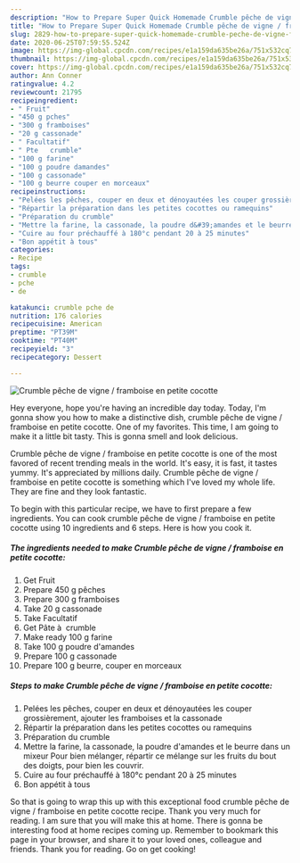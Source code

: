 ```yaml
---
description: "How to Prepare Super Quick Homemade Crumble pêche de vigne / framboise en petite cocotte"
title: "How to Prepare Super Quick Homemade Crumble pêche de vigne / framboise en petite cocotte"
slug: 2829-how-to-prepare-super-quick-homemade-crumble-peche-de-vigne-framboise-en-petite-cocotte
date: 2020-06-25T07:59:55.524Z
image: https://img-global.cpcdn.com/recipes/e1a159da635be26a/751x532cq70/crumble-peche-de-vigne-framboise-en-petite-cocotte-photo-principale-de-la-recette.jpg
thumbnail: https://img-global.cpcdn.com/recipes/e1a159da635be26a/751x532cq70/crumble-peche-de-vigne-framboise-en-petite-cocotte-photo-principale-de-la-recette.jpg
cover: https://img-global.cpcdn.com/recipes/e1a159da635be26a/751x532cq70/crumble-peche-de-vigne-framboise-en-petite-cocotte-photo-principale-de-la-recette.jpg
author: Ann Conner
ratingvalue: 4.2
reviewcount: 21795
recipeingredient:
- " Fruit"
- "450 g pches"
- "300 g framboises"
- "20 g cassonade"
- " Facultatif"
- " Pte   crumble"
- "100 g farine"
- "100 g poudre damandes"
- "100 g cassonade"
- "100 g beurre couper en morceaux"
recipeinstructions:
- "Pelées les pêches, couper en deux et dénoyautées les couper grossièrement, ajouter les framboises et la cassonade"
- "Répartir la préparation dans les petites cocottes ou ramequins"
- "Préparation du crumble"
- "Mettre la farine, la cassonade, la poudre d&#39;amandes et le beurre dans un mixeur Pour bien mélanger, répartir ce mélange sur les fruits du bout des doigts, pour bien les couvrir."
- "Cuire au four préchauffé à 180°c pendant 20 à 25 minutes"
- "Bon appétit à tous"
categories:
- Recipe
tags:
- crumble
- pche
- de

katakunci: crumble pche de 
nutrition: 176 calories
recipecuisine: American
preptime: "PT39M"
cooktime: "PT40M"
recipeyield: "3"
recipecategory: Dessert

---
```



![Crumble pêche de vigne / framboise en petite cocotte](https://img-global.cpcdn.com/recipes/e1a159da635be26a/751x532cq70/crumble-peche-de-vigne-framboise-en-petite-cocotte-photo-principale-de-la-recette.jpg)

Hey everyone, hope you're having an incredible day today. Today, I'm gonna show you how to make a distinctive dish, crumble pêche de vigne / framboise en petite cocotte. One of my favorites. This time, I am going to make it a little bit tasty. This is gonna smell and look delicious.



Crumble pêche de vigne / framboise en petite cocotte is one of the most favored of recent trending meals in the world. It's easy, it is fast, it tastes yummy. It's appreciated by millions daily. Crumble pêche de vigne / framboise en petite cocotte is something which I've loved my whole life. They are fine and they look fantastic.


To begin with this particular recipe, we have to first prepare a few ingredients. You can cook crumble pêche de vigne / framboise en petite cocotte using 10 ingredients and 6 steps. Here is how you cook it.

<!--inarticleads1-->

##### The ingredients needed to make Crumble pêche de vigne / framboise en petite cocotte:

1. Get  Fruit
1. Prepare 450 g pêches
1. Prepare 300 g framboises
1. Take 20 g cassonade
1. Take  Facultatif
1. Get  Pâte à  crumble
1. Make ready 100 g farine
1. Take 100 g poudre d&#39;amandes
1. Prepare 100 g cassonade
1. Prepare 100 g beurre, couper en morceaux




<!--inarticleads2-->

##### Steps to make Crumble pêche de vigne / framboise en petite cocotte:

1. Pelées les pêches, couper en deux et dénoyautées les couper grossièrement, ajouter les framboises et la cassonade
1. Répartir la préparation dans les petites cocottes ou ramequins
1. Préparation du crumble
1. Mettre la farine, la cassonade, la poudre d&#39;amandes et le beurre dans un mixeur Pour bien mélanger, répartir ce mélange sur les fruits du bout des doigts, pour bien les couvrir.
1. Cuire au four préchauffé à 180°c pendant 20 à 25 minutes
1. Bon appétit à tous




So that is going to wrap this up with this exceptional food crumble pêche de vigne / framboise en petite cocotte recipe. Thank you very much for reading. I am sure that you will make this at home. There is gonna be interesting food at home recipes coming up. Remember to bookmark this page in your browser, and share it to your loved ones, colleague and friends. Thank you for reading. Go on get cooking!
